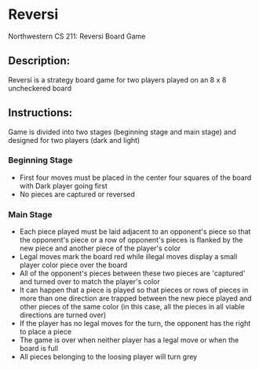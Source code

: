 # Reversi
Northwestern CS 211: Reversi Board Game

## Description:
Reversi is a strategy board game for two players played on an 8 x 8 uncheckered board

## Instructions:
Game is divided into two stages (beginning stage and main stage) and designed for two players (dark and light)

### Beginning Stage
- First four moves must be placed in the center four squares of the board with Dark player going first 
- No pieces are captured or reversed

### Main Stage
- Each piece played must be laid adjacent to an opponent's piece so that the opponent's piece or a row of opponent's pieces is flanked by the new piece and another piece of the player's color
- Legal moves mark the board red while illegal moves display a small player color piece over the board
- All of the opponent's pieces between these two pieces are 'captured' and turned over to match the player's color
- It can happen that a piece is played so that pieces or rows of pieces in more than one direction are trapped between the new piece played and other pieces of the same color (in this case, all the pieces in all viable directions are turned over)
- If the player has no legal moves for the turn, the opponent has the right to place a piece
- The game is over when neither player has a legal move or when the board is full
- All pieces belonging to the loosing player will turn grey
